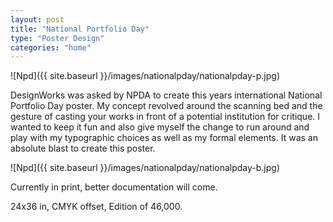 ```yaml
---
layout: post
title: "National Portfolio Day"
type: "Poster Design"
categories: "home"
---
```


![Npd]({{ site.baseurl }}/images/nationalpday/nationalpday-p.jpg)

DesignWorks was asked by NPDA to create this years international National Portfolio Day poster. My concept revolved around the scanning bed and the gesture of casting your works in front of a potential institution for critique. I wanted to keep it fun and also give myself the change to run around and play with my typographic choices as well as my formal elements. It was an absolute blast to create this poster.  

![Npd]({{ site.baseurl }}/images/nationalpday/nationalpday-b.jpg)

Currently in print, better documentation will come.

24x36 in, CMYK offset, Edition of 46,000.
